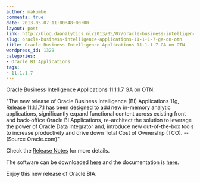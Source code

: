 ```yaml
---
author: makumbe
comments: true
date: 2013-05-07 11:00:48+00:00
layout: post
link: http://blog.daanalytics.nl/2013/05/07/oracle-business-intelligence-applications-11-1-1-7-ga-on-otn/
slug: oracle-business-intelligence-applications-11-1-1-7-ga-on-otn
title: Oracle Business Intelligence Applications 11.1.1.7 GA on OTN
wordpress_id: 1329
categories:
- Oracle BI Applications
tags:
- 11.1.1.7
---
```


Oracle Business Intelligence Applications 11.1.1.7 GA on OTN.

"The new release of Oracle Business Intelligence (BI) Applications 11g, Release 11.1.1.7.1 has been designed to add new in-memory analytic applications, significantly expand functional content across existing front and back-office Oracle BI Applications, re-architect the solution to leverage the power of Oracle Data Integrator and, introduce new out-of-the-box tools to increase productivity and drive down Total Cost of Ownership (TCO). -- (Source Oracle.com)"

Check the [Release Notes](http://www.oracle.com/us/solutions/business-intelligence/whats-new-oracle-bi-apps-1940791.pdf) for more details.

The software can be downloaded [here](http://t.co/rfa7AlR4ua) and the documentation is [here](http://t.co/9VLRoYW5ph).

Enjoy this new release of Oracle BIA.
